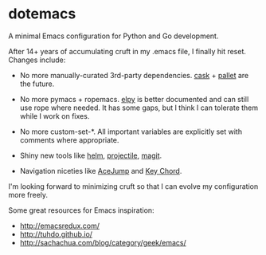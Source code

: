 # dotemacs
A minimal Emacs configuration for Python and Go development.

After 14+ years of accumulating cruft in my .emacs file, I finally hit
reset.  Changes include:

 - No more manually-curated 3rd-party dependencies.
   [cask](http://cask.readthedocs.org/) +
   [pallet](https://github.com/rdallasgray/pallet) are the future.

 - No more pymacs + ropemacs.  [elpy](http://elpy.readthedocs.org/) is
   better documented and can still use rope where needed.  It has some
   gaps, but I think I can tolerate them while I work on fixes.

 - No more custom-set-*.  All important variables are explicitly set
   with comments where appropriate.

 - Shiny new tools like [helm](https://github.com/emacs-helm/helm),
   [projectile](https://github.com/bbatsov/projectile),
   [magit](http://magit.vc/).

 - Navigation niceties like
   [AceJump](http://www.emacswiki.org/emacs/AceJump) and [Key
   Chord](http://www.emacswiki.org/emacs/KeyChord).

I'm looking forward to minimizing cruft so that I can evolve my
configuration more freely.

Some great resources for Emacs inspiration:

- <http://emacsredux.com/>
- <http://tuhdo.github.io/>
- <http://sachachua.com/blog/category/geek/emacs/>
